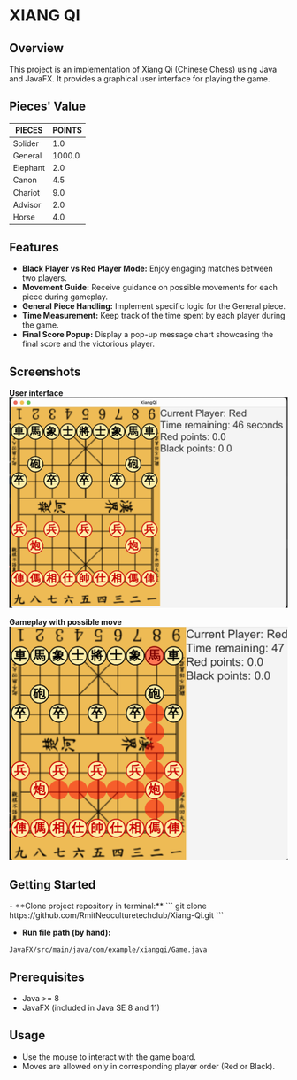 <h1>XIANG QI</h1>

<h2>Overview</h2>

This project is an implementation of Xiang Qi (Chinese Chess) using Java and JavaFX. It provides a graphical user interface for playing the game.

<h2>Pieces' Value</h2>

| PIECES   | POINTS | 
|----------|--------|
| Solider  | 1.0    |
| General  | 1000.0 |
| Elephant | 2.0    |
| Canon    | 4.5    |
| Chariot  | 9.0    |
| Advisor  | 2.0    |
| Horse    | 4.0    |

<h2>Features</h2>

- **Black Player vs Red Player Mode:** Enjoy engaging matches between two players.
- **Movement Guide:** Receive guidance on possible movements for each piece during gameplay.
- **General Piece Handling:** Implement specific logic for the General piece.
- **Time Measurement:** Keep track of the time spent by each player during the game.
- **Final Score Popup:** Display a pop-up message chart showcasing the final score and the victorious player.


<h2>Screenshots</h2>

**User interface**
<img src="JavaFX/src/main/resources/pictures/screen.png">

**Gameplay with possible move**
<img src="JavaFX/src/main/resources/pictures/possiblemove.png">


<h2>Getting Started</h2>
- **Clone project repository in terminal:**
```
git clone https://github.com/RmitNeoculturetechclub/Xiang-Qi.git
```

- **Run file path (by hand):**
```
JavaFX/src/main/java/com/example/xiangqi/Game.java
```

<h2>Prerequisites</h2>

- Java >= 8
- JavaFX (included in Java SE 8 and 11)

<h2>Usage</h2>

- Use the mouse to interact with the game board.
- Moves are allowed only in corresponding player order (Red or Black).

